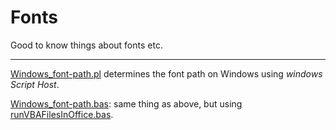 # Fonts

Good to know things about fonts etc.

-----

[Windows_font-path.pl](https://github.com/ReneNyffenegger/Fonts/blob/master/Windows_font-path.pl) determines the
font path on Windows using *windows Script Host*.

[Windows_font-path.bas](https://github.com/ReneNyffenegger/Fonts/blob/master/Windows_font-path.bas): same thing
as above, but using [runVBAFilesInOffice.bas](https://github.com/ReneNyffenegger/runVBAFilesInOffice).

